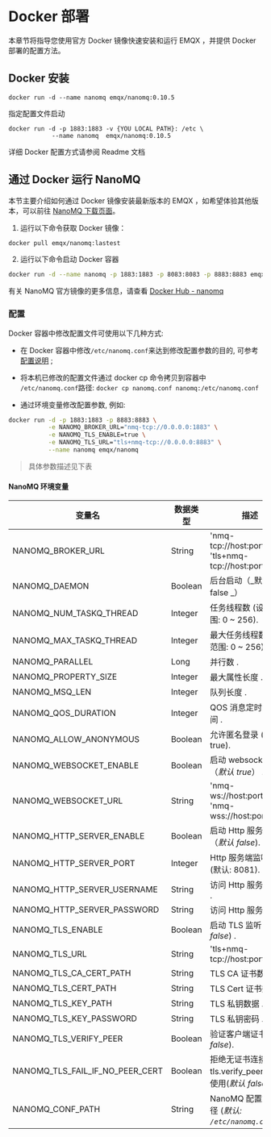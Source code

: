 # Docker 部署

本章节将指导您使用官方 Docker 镜像快速安装和运行 EMQX ，并提供 Docker 部署的配置方法。

## Docker 安装

```
docker run -d --name nanomq emqx/nanomq:0.10.5
```

指定配置文件启动

```
docker run -d -p 1883:1883 -v {YOU LOCAL PATH}: /etc \
            --name nanomq  emqx/nanomq:0.10.5
```

详细 Docker 配置方式请参阅 Readme 文档

## 通过 Docker 运行 NanoMQ

本节主要介绍如何通过 Docker 镜像安装最新版本的 EMQX ，如希望体验其他版本，可以前往 [NanoMQ 下载页面](https://www.emqx.com/zh/try?product=nanomq)。

1. 运行以下命令获取 Docker 镜像：

```bash
docker pull emqx/nanomq:lastest
```

2. 运行以下命令启动 Docker 容器

```bash
docker run -d --name nanomq -p 1883:1883 -p 8083:8083 -p 8883:8883 emqx/nanomq:latest
```

有关 NanoMQ 官方镜像的更多信息，请查看 [Docker Hub - nanomq](https://hub.docker.com/r/emqx/nanomq)

### 配置

Docker 容器中修改配置文件可使用以下几种方式:

- 在 Docker 容器中修改`/etc/nanomq.conf`来达到修改配置参数的目的, 可参考[配置说明](./config-description/v014.md) ;

- 将本机已修改的配置文件通过 docker cp 命令拷贝到容器中 `/etc/nanomq.conf`路径:  `docker cp nanomq.conf nanomq:/etc/nanomq.conf`

- 通过环境变量修改配置参数, 例如: 

```bash
docker run -d -p 1883:1883 -p 8883:8883 \
           -e NANOMQ_BROKER_URL="nmq-tcp://0.0.0.0:1883" \
           -e NANOMQ_TLS_ENABLE=true \
           -e NANOMQ_TLS_URL="tls+nmq-tcp://0.0.0.0:8883" \
           --name nanomq emqx/nanomq
```

> 具体参数描述见下表

#### NanoMQ 环境变量

| 变量名                          | 数据类型 | 描述                                                      |
| ------------------------------- | -------- | --------------------------------------------------------- |
| NANOMQ_BROKER_URL               | String   | 'nmq-tcp://host:port', 'tls+nmq-tcp://host:port'          |
| NANOMQ_DAEMON                   | Boolean  | 后台启动（_默认 false _）                                 |
| NANOMQ_NUM_TASKQ_THREAD         | Integer  | 任务线程数  (设置范围: 0 ~ 256).                          |
| NANOMQ_MAX_TASKQ_THREAD         | Integer  | 最大任务线程数 (设置范围: 0 ~ 256).                       |
| NANOMQ_PARALLEL                 | Long     | 并行数 .                                                   |
| NANOMQ_PROPERTY_SIZE            | Integer  | 最大属性长度 .                                             |
| NANOMQ_MSQ_LEN                  | Integer  | 队列长度 .                                                 |
| NANOMQ_QOS_DURATION             | Integer  | QOS 消息定时间隔时间 .                                      |
| NANOMQ_ALLOW_ANONYMOUS          | Boolean  | 允许匿名登录 (默认: true).                                |
| NANOMQ_WEBSOCKET_ENABLE         | Boolean  | 启动 websocket 监听（_默认 true_） .                          |
| NANOMQ_WEBSOCKET_URL            | String   | 'nmq-ws://host:port/path', 'nmq-wss://host:port/path'     |
| NANOMQ_HTTP_SERVER_ENABLE       | Boolean  | 启动 Http 服务监听（_默认 false_).                           |
| NANOMQ_HTTP_SERVER_PORT         | Integer  | Http 服务端监听端口 (默认: 8081).                          |
| NANOMQ_HTTP_SERVER_USERNAME     | String   | 访问 Http 服务用户名 .                                       |
| NANOMQ_HTTP_SERVER_PASSWORD     | String   | 访问 Http 服务密码 .                                         |
| NANOMQ_TLS_ENABLE               | Boolean  | 启动 TLS 监听（_默认 false_) .                               |
| NANOMQ_TLS_URL                  | String   | 'tls+nmq-tcp://host:port'.                                |
| NANOMQ_TLS_CA_CERT_PATH         | String   | TLS CA 证书数据。                                          |
| NANOMQ_TLS_CERT_PATH            | String   | TLS Cert 证书数据。                                        |
| NANOMQ_TLS_KEY_PATH             | String   | TLS 私钥数据 .                                              |
| NANOMQ_TLS_KEY_PASSWORD         | String   | TLS 私钥密码 .                                              |
| NANOMQ_TLS_VERIFY_PEER          | Boolean  | 验证客户端证书(*默认 false*).                              |
| NANOMQ_TLS_FAIL_IF_NO_PEER_CERT | Boolean  | 拒绝无证书连接，与 tls.verify_peer 配合使用(*默认 false*). |
| NANOMQ_CONF_PATH                | String   | NanoMQ 配置文件路径 (*默认: `/etc/nanomq.conf`*).          |